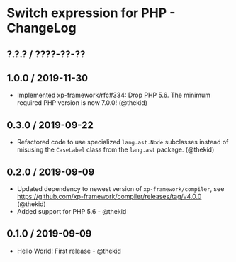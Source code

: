 Switch expression for PHP - ChangeLog
=====================================

## ?.?.? / ????-??-??

## 1.0.0 / 2019-11-30

* Implemented xp-framework/rfc#334: Drop PHP 5.6. The minimum required
  PHP version is now 7.0.0!
  (@thekid)

## 0.3.0 / 2019-09-22

* Refactored code to use specialized `lang.ast.Node` subclasses instead of
  misusing the `CaseLabel` class from the `lang.ast` package.
  (@thekid)

## 0.2.0 / 2019-09-09

* Updated dependency to newest version of `xp-framework/compiler`, see
  https://github.com/xp-framework/compiler/releases/tag/v4.0.0
  (@thekid)
* Added support for PHP 5.6 - @thekid

## 0.1.0 / 2019-09-09

* Hello World! First release - @thekid